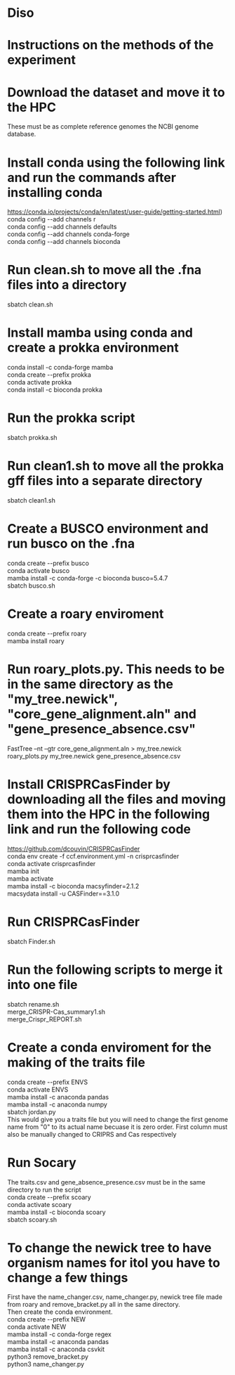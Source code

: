 # Diso
# Instructions on the methods of the experiment
# Download the dataset and move it to the HPC
These must be as complete reference genomes the NCBI genome database. 
# Install conda using the following link and run the commands after installing conda
https://conda.io/projects/conda/en/latest/user-guide/getting-started.html) <br>
conda config --add channels r <br>
conda config --add channels defaults <br>
conda config --add channels conda-forge <br>
conda config --add channels bioconda <br>
# Run clean.sh to move all the .fna files into a directory
sbatch clean.sh
# Install mamba using conda and create a prokka environment
conda install -c conda-forge mamba <br>
conda create --prefix prokka <br>
conda activate prokka <br>
conda install -c bioconda prokka <br>
# Run the prokka script
sbatch prokka.sh
# Run clean1.sh to move all the prokka gff files into a separate directory
sbatch clean1.sh
# Create a BUSCO environment and run busco on the .fna
conda create --prefix busco <br>
conda activate busco <br>
mamba install -c conda-forge -c bioconda busco=5.4.7 <br>
sbatch busco.sh <br>
# Create a roary enviroment
conda create --prefix roary <br>
mamba install roary <br>
# Run roary_plots.py. This needs to be in the same directory as the "my_tree.newick", "core_gene_alignment.aln" and "gene_presence_absence.csv"
FastTree –nt –gtr core_gene_alignment.aln > my_tree.newick <br>
roary_plots.py my_tree.newick gene_presence_absence.csv <br>
# Install CRISPRCasFinder by downloading all the files and moving them into the HPC in the following link and run the following code
https://github.com/dcouvin/CRISPRCasFinder <br>
conda env create -f ccf.environment.yml -n crisprcasfinder <br>
conda activate crisprcasfinder <br>
mamba init <br>
mamba activate <br>
mamba install -c bioconda macsyfinder=2.1.2 <br>
macsydata install -u CASFinder==3.1.0 <br>
# Run CRISPRCasFinder
sbatch Finder.sh <br>
# Run the following scripts to merge it into one file
sbatch rename.sh <br>
merge_CRISPR-Cas_summary1.sh <br>
merge_Crispr_REPORT.sh <br>
# Create a conda enviroment for the making of the traits file
conda create --prefix ENVS <br>
conda activate ENVS <br>
mamba install -c anaconda pandas <br>
mamba install -c anaconda numpy <br>
sbatch jordan.py <br>
This would give you a traits file but you will need to change the first genome name from "0" to its actual name becuase it is zero order. First column must also be manually changed to CRIPRS and Cas respectively
# Run Socary
The traits.csv and gene_absence_presence.csv must be in the same directory to run the script <br>
conda create --prefix scoary <br>
conda activate scoary <br>
mamba install -c bioconda scoary <br>
sbatch scoary.sh <br>
# To change the newick tree to have organism names for itol you have to change a few things
First have the name_changer.csv, name_changer.py, newick tree file made from roary and remove_bracket.py all in the same directory. <br>
Then create the conda environment. <br>
conda create --prefix NEW <br>
conda activate NEW <br>
mamba install -c conda-forge regex <br>
mamba install -c anaconda pandas <br>
mamba install -c anaconda csvkit <br>
python3 remove_bracket.py <br>
python3 name_changer.py <br>
